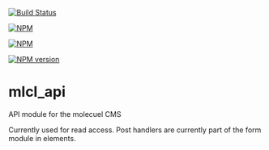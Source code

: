 [![Build Status](https://travis-ci.org/molecuel/mlcl_api.svg?branch=master)](https://travis-ci.org/molecuel/mlcl_api)

[![NPM](https://nodei.co/npm-dl/mlcl_api.png?months=1)](https://nodei.co/npm/mlcl_api/)

[![NPM](https://nodei.co/npm/mlcl_api.png?downloads=true&stars=true)](https://nodei.co/npm/mlcl_api/)

[![NPM version](https://badge.fury.io/js/mlcl_api@2x.png)](http://badge.fury.io/js/mlcl_api)

mlcl_api
=============

API module for the molecuel CMS

Currently used for read access. Post handlers are currently part of the form module in elements.
